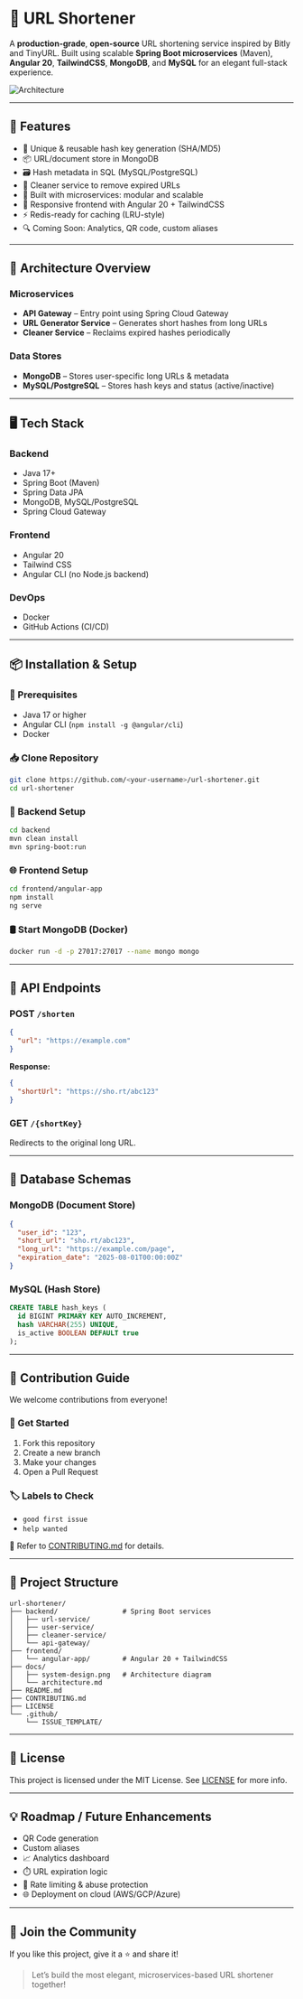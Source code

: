# 🔗 URL Shortener

A **production-grade**, **open-source** URL shortening service inspired by Bitly and TinyURL. Built using scalable **Spring Boot microservices** (Maven), **Angular 20**, **TailwindCSS**, **MongoDB**, and **MySQL** for an elegant full-stack experience.

![Architecture](docs/system-design.png)

---

## 🌟 Features

* 🔐 Unique & reusable hash key generation (SHA/MD5)
* 📦 URL/document store in MongoDB
* 🗃️ Hash metadata in SQL (MySQL/PostgreSQL)
* 🧹 Cleaner service to remove expired URLs
* 🚀 Built with microservices: modular and scalable
* 🎨 Responsive frontend with Angular 20 + TailwindCSS
* ⚡ Redis-ready for caching (LRU-style)
* 🔍 Coming Soon: Analytics, QR code, custom aliases

---

## 🧱 Architecture Overview

### Microservices

* **API Gateway** – Entry point using Spring Cloud Gateway
* **URL Generator Service** – Generates short hashes from long URLs
* **Cleaner Service** – Reclaims expired hashes periodically

### Data Stores

* **MongoDB** – Stores user-specific long URLs & metadata
* **MySQL/PostgreSQL** – Stores hash keys and status (active/inactive)

---

## 🖥️ Tech Stack

### Backend

* Java 17+
* Spring Boot (Maven)
* Spring Data JPA
* MongoDB, MySQL/PostgreSQL
* Spring Cloud Gateway

### Frontend

* Angular 20
* Tailwind CSS
* Angular CLI (no Node.js backend)

### DevOps

* Docker
* GitHub Actions (CI/CD)

---

## 📦 Installation & Setup

### 🔧 Prerequisites

* Java 17 or higher
* Angular CLI (`npm install -g @angular/cli`)
* Docker

### 📥 Clone Repository

```bash
git clone https://github.com/<your-username>/url-shortener.git
cd url-shortener
```

### 🚀 Backend Setup

```bash
cd backend
mvn clean install
mvn spring-boot:run
```

### 🌐 Frontend Setup

```bash
cd frontend/angular-app
npm install
ng serve
```

### 🛢️ Start MongoDB (Docker)

```bash
docker run -d -p 27017:27017 --name mongo mongo
```

---

## 📡 API Endpoints

### POST `/shorten`

```json
{
  "url": "https://example.com"
}
```

**Response:**

```json
{
  "shortUrl": "https://sho.rt/abc123"
}
```

### GET `/{shortKey}`

Redirects to the original long URL.

---

## 🧠 Database Schemas

### MongoDB (Document Store)

```json
{
  "user_id": "123",
  "short_url": "sho.rt/abc123",
  "long_url": "https://example.com/page",
  "expiration_date": "2025-08-01T00:00:00Z"
}
```

### MySQL (Hash Store)

```sql
CREATE TABLE hash_keys (
  id BIGINT PRIMARY KEY AUTO_INCREMENT,
  hash VARCHAR(255) UNIQUE,
  is_active BOOLEAN DEFAULT true
);
```

---

## 🤝 Contribution Guide

We welcome contributions from everyone!

### 🚀 Get Started

1. Fork this repository
2. Create a new branch
3. Make your changes
4. Open a Pull Request

### 🏷️ Labels to Check

* `good first issue`
* `help wanted`

📄 Refer to [CONTRIBUTING.md](CONTRIBUTING.md) for details.

---

## 📁 Project Structure

```
url-shortener/
├── backend/                # Spring Boot services
│   ├── url-service/
│   ├── user-service/
│   ├── cleaner-service/
│   └── api-gateway/
├── frontend/
│   └── angular-app/        # Angular 20 + TailwindCSS
├── docs/
│   ├── system-design.png   # Architecture diagram
│   └── architecture.md
├── README.md
├── CONTRIBUTING.md
├── LICENSE
└── .github/
    └── ISSUE_TEMPLATE/
```

---

## 📜 License

This project is licensed under the MIT License. See [LICENSE](LICENSE) for more info.

---

## 💡 Roadmap / Future Enhancements

*   QR Code generation
*   Custom aliases
* 📈 Analytics dashboard
* ⏱️ URL expiration logic
* 🔐 Rate limiting & abuse protection
* 🌐 Deployment on cloud (AWS/GCP/Azure)

---

## 🙌 Join the Community

If you like this project, give it a ⭐ and share it!

> Let’s build the most elegant, microservices-based URL shortener together!

